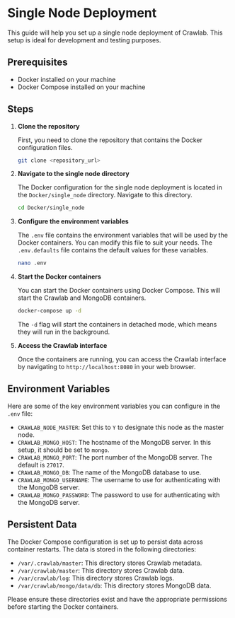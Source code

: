 # Single Node Deployment

This guide will help you set up a single node deployment of Crawlab. This setup is ideal for development and testing purposes.

## Prerequisites

- Docker installed on your machine
- Docker Compose installed on your machine

## Steps

1. **Clone the repository**

   First, you need to clone the repository that contains the Docker configuration files.

   ```bash
   git clone <repository_url>
   ```

2. **Navigate to the single node directory**

   The Docker configuration for the single node deployment is located in the `Docker/single_node` directory. Navigate to this directory.

   ```bash
   cd Docker/single_node
   ```

3. **Configure the environment variables**

   The `.env` file contains the environment variables that will be used by the Docker containers. You can modify this file to suit your needs. The `.env.defaults` file contains the default values for these variables.

   ```bash
   nano .env
   ```

4. **Start the Docker containers**

   You can start the Docker containers using Docker Compose. This will start the Crawlab and MongoDB containers.

   ```bash
   docker-compose up -d
   ```

   The `-d` flag will start the containers in detached mode, which means they will run in the background.

5. **Access the Crawlab interface**

   Once the containers are running, you can access the Crawlab interface by navigating to `http://localhost:8080` in your web browser.

## Environment Variables

Here are some of the key environment variables you can configure in the `.env` file:

- `CRAWLAB_NODE_MASTER`: Set this to `Y` to designate this node as the master node.
- `CRAWLAB_MONGO_HOST`: The hostname of the MongoDB server. In this setup, it should be set to `mongo`.
- `CRAWLAB_MONGO_PORT`: The port number of the MongoDB server. The default is `27017`.
- `CRAWLAB_MONGO_DB`: The name of the MongoDB database to use.
- `CRAWLAB_MONGO_USERNAME`: The username to use for authenticating with the MongoDB server.
- `CRAWLAB_MONGO_PASSWORD`: The password to use for authenticating with the MongoDB server.

## Persistent Data

The Docker Compose configuration is set up to persist data across container restarts. The data is stored in the following directories:

- `/var/.crawlab/master`: This directory stores Crawlab metadata.
- `/var/crawlab/master`: This directory stores Crawlab data.
- `/var/crawlab/log`: This directory stores Crawlab logs.
- `/var/crawlab/mongo/data/db`: This directory stores MongoDB data.

Please ensure these directories exist and have the appropriate permissions before starting the Docker containers.